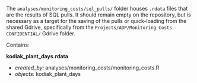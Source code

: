 The `analyses/monitoring_costs/sql_pulls/` folder houses `.rdata` files that are the results of SQL pulls. It should remain empty on the repository, but is necessary as a target for the saving of the pulls or quick-loading from the shared Gdrive, specifically from the `Projects/ADP/Monitoring Costs - CONFIDENTIAL/` Gdrive folder.

Contains:

**kodiak_plant_days.rdata**

-   *created_by:* analyses/monitoring_costs/monitoring_costs.R
-   *objects:* kodiak_plant_days
